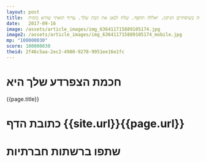 ```yaml
---
layout: post
title:  מהנדס וזקן. מה תעשה כשיסתיים הגיקון. יאללה תחפף. שלח לכאן את הבת שלך. עדיף תזאתי שהיא כוסית
date:   2017-09-16
image: /assets/article_images/img_636411715889105174.jpg
image2: /assets/article_images/img_636411715889105174_mobile.jpg
mp: "100000030"
score: 100000030
theid: 2f46c5aa-2ec2-4980-9278-9951ee16e1fc
---
```

# חכמת הצפרדע שלך היא
{{page.title}}

# כתובת הדף {{site.url}}{{page.url}}
# שתפו ברשתות חברתיות